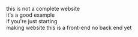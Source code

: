 this is not a complete  website  
it's a good example  
if you're  just starting  
making website  this is a 
front-end no back end yet
